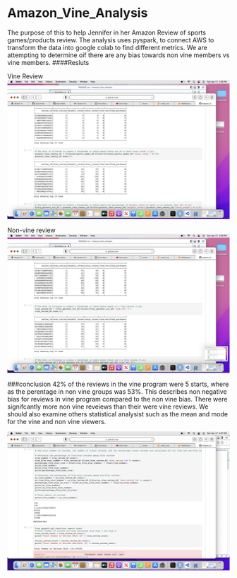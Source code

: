 # Amazon_Vine_Analysis

The purpose of this to help Jennifer in her Amazon Review of sports games/products review. The analysis uses pyspark, to connect AWS to transform the data into google colab to find different metrics. We are attempting to determine oif there are any bias towards non vine members vs vine members.
####Resluts

Vine Review
![screenshot](Images/result1.png)

Non-vine review
![screenshot](Images/result2.png)

###conclusion
42% of the reviews in the vine program were 5 starts, where as the perentage in non vine groups was 53%. This describes non negative bias for reviews in vine program compared to the non vine bias. There were signifcantly more non vine reveiews than their were vine reviews. We should also examine others statistical analysist such as the mean and mode for the vine and non vine viewers.

![screenshot](Images/viner.png)